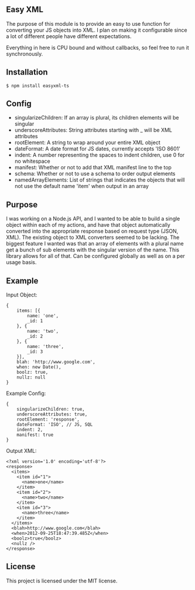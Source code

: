 ## Easy XML

The purpose of this module is to provide an easy to use function for
converting your JS objects into XML. I plan on making it configurable
since a lot of different people have different expectations.

Everything in here is CPU bound and without callbacks, so feel free to run
it synchronously.

## Installation

    $ npm install easyxml-ts

## Config

* singularizeChildren: If an array is plural, its children elements will be singular
* underscoreAttributes: String attributes starting with _ will be XML attributes
* rootElement: A string to wrap around your entire XML object
* dateFormat: A date format for JS dates, currently accepts 'ISO 8601'
* indent: A number representing the spaces to indent children, use 0 for no whitespace
* manifest: Whether or not to add that XML manifest line to the top
* schema: Whether or not to use a schema to order output elements
* namedArrayElements: List of strings that indicates the objects that will not use the default name 'item' when output in an array

## Purpose

I was working on a Node.js API, and I wanted to be able to build a single
object within each of my actions, and have that object automatically
converted into the appropriate response based on request type (JSON, XML).
The existing object to XML converters seemed to be lacking. The biggest
feature I wanted was that an array of elements with a plural name get a
bunch of sub elements with the singular version of the name. This library
allows for all of that. Can be configured globally as well as on a per
usage basis.

## Example

Input Object:

    {
        items: [{
            name: 'one',
            _id: 1
        }, {
            name: 'two',
            _id: 2
        }, {
            name: 'three',
            _id: 3
        }],
        blah: 'http://www.google.com',
        when: new Date(),
        boolz: true,
        nullz: null
    }

Example Config:

    {
        singularizeChildren: true,
        underscoreAttributes: true,
        rootElement: 'response',
        dateFormat: 'ISO', // JS, SQL
        indent: 2,
        manifest: true
    }

Output XML:

    <?xml version='1.0' encoding='utf-8'?>
    <response>
      <items>
        <item id="1">
          <name>one</name>
        </item>
        <item id="2">
          <name>two</name>
        </item>
        <item id="3">
          <name>three</name>
        </item>
      </items>
      <blah>http://www.google.com</blah>
      <when>2012-09-25T18:47:39.485Z</when>
      <boolz>true</boolz>
      <nullz />
    </response>

## License

This project is licensed under the MIT license.
